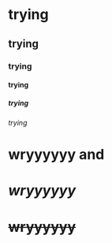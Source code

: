 # trying
## trying
### trying
#### trying
##### trying
###### trying
# **wryyyyyy** and
# *wryyyyyy*
# ~~wryyyyyy~~
